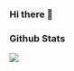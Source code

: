 ### Hi there 👋

### Github Stats

<a href="https://github.com/Chris-small1234/Chris-small1234">
    <img align="center" src="https://github-readme-stats.vercel.app/api/top-langs/?username=Chris-small1234&hide=html&title_color=ffffff&text_colorc9acc&icon_color=2bbc8a&bg_color=1d1f21" />
</a>

<!--
**Chris-small1234/Chris-small1234** is a ✨ _special_ ✨ repository because its `README.md` (this file) appears on your GitHub profile.

Here are some ideas to get you started:

- 🔭 I’m currently working on ...
- 🌱 I’m currently learning ...
- 👯 I’m looking to collaborate on ...
- 🤔 I’m looking for help with ...
- 💬 Ask me about ...
- 📫 How to reach me: ...
- 😄 Pronouns: ...
- ⚡ Fun fact: ...
-->
